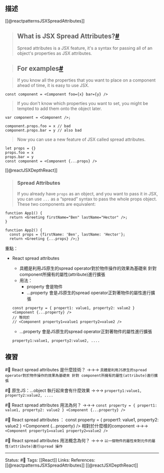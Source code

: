 ## 描述

[[@reactpatternsJSXSpreadAttributes]]
> ## What is JSX Spread Attributes?[#](https://reactpatterns.js.org/docs/jsx-spread-attributes#what-is-jsx-spread-attributes "Direct link to heading")
>
> Spread attributes is a JSX feature, it's a syntax for passing all of an object's properties as JSX attributes.

> ## For examples[#](https://reactpatterns.js.org/docs/jsx-spread-attributes#for-examples "Direct link to heading")

>If you know all the properties that you want to place on a component ahead of time, it is easy to use JSX.

```
const component = <Component foo={x} bar={y} />
```

> If you don't know which properties you want to set, you might be tempted to add them onto the object later.

```
var component = <Component />;

component.props.foo = x // bad
component.props.bar = y // also bad
```

> Now you can use a new feature of JSX called spread attributes.

```
let props = {}
props.foo = x
props.bar = y
const component = <Component {...props} />
```


[[@reactJSXDepthReact]]
> ### Spread Attributes
>
> If you already have `props` as an object, and you want to pass it in JSX, you can use `...` as a “spread” syntax to pass the whole props object. These two components are equivalent:

```
function App1() {
  return <Greeting firstName="Ben" lastName="Hector" />;
}

function App2() {
  const props = {firstName: 'Ben', lastName: 'Hector'};
  return <Greeting {...props} />;}
```

重點：
- React spread attributes 
	- 具體是利用JS原生的spread operator對於物件操作的效果為基礎來 針對 component所擁有的屬性(attribute)進行擴張
	- 用法：
		- property 會是物件
		- ...property 會是JS原生的spread operator正對著物件的屬性進行擴張

	```
	const property = { propert1: value1, property2: value2 }
	<Component {...property} />
	// 等同於
	// <Component property1=value1 property2=value2 />
	```
	- ...property 會是JS原生的spread operator正對著物件的屬性進行擴張
	```
	property1:value1, property2:value2, ....
	```


## 複習

#🧠 React spread attributes  是什麼技術？ ->->-> `具體是利用JS原生的spread operator對於物件操作的效果為基礎來 針對 component所擁有的屬性(attribute)進行擴張`
<!--SR:!2023-01-14,68,250-->

#🧠 原生JS：...object 執行起來會有什麼效果 ->->-> `property1:value1, property2:value2, ....`
<!--SR:!2022-11-21,14,230-->


#🧠 React spread attributes  用法為何？ ->->-> `const property = { propert1: value1, property2: value2 } <Component {...property} />`
<!--SR:!2023-01-19,72,250-->

#🧠 React spread attributes ： const property = \{ propert1: value1, property2: value2 \} \<Component {...property} \/\> 相對於什麼樣的component ->->-> `<Component property1=value1 property2=value2 />`
<!--SR:!2023-01-19,72,250-->


#🧠 React spread attributes  用法概念為何？ ->->-> `以一個物件的屬性來對元件的屬性(attribute)進行spread 操作`
<!--SR:!2022-11-09,28,250-->



---
Status: #🌱 
Tags:
[[React]]
Links:
References:
[[@reactpatternsJSXSpreadAttributes]]
[[@reactJSXDepthReact]]